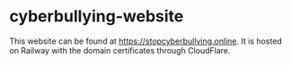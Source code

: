 # cyberbullying-website

This website can be found at https://stopcyberbullying.online. It is hosted on Railway with the domain certificates through CloudFlare.
